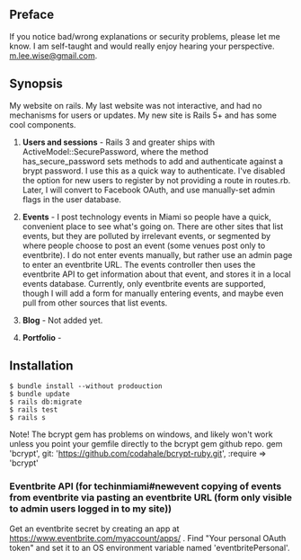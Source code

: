 ## Preface
If you notice bad/wrong explanations or security problems, please let me know. I am self-taught and would really enjoy hearing your perspective. m.lee.wise@gmail.com.

## Synopsis

My website on rails. My last website was not interactive, and had no mechanisms for users or updates. My new site is Rails 5+ and has some cool components.
1. **Users and sessions** - Rails 3 and greater ships with ActiveModel::SecurePassword, where the method has_secure_password sets methods to add and authenticate against a brypt password. I use this as a quick way to authenticate. I've disabled the option for new users to register by not providing a route in routes.rb. Later, I will convert to Facebook OAuth, and use manually-set admin flags in the user database.
3. **Events** - I post technology events in Miami so people have a quick, convenient place to see what's going on. There are other sites that list events, but they are polluted by irrelevant events, or segmented by where people choose to post an event (some venues post only to eventbrite). 
I do not enter events manually, but rather use an admin page to enter an eventbrite URL. The events controller then uses the eventbrite API to get information about that event, and stores it in a local events database. Currently, only eventbrite events are supported, though I will add a form for manually entering events, and maybe even pull from other sources that list events. 

4. **Blog** - Not added yet.
5. **Portfolio** - 

## Installation
```
$ bundle install --without prodouction
$ bundle update
$ rails db:migrate
$ rails test
$ rails s
```

Note! The bcrypt gem has problems on windows, and likely won't work unless you point your gemfile directly to the bcrypt gem github repo. 
    gem 'bcrypt', git: 'https://github.com/codahale/bcrypt-ruby.git', :require => 'bcrypt'
### Eventbrite API (for techinmiami#newevent copying of events from eventbrite via pasting an eventbrite URL (form only visible to admin users logged in to my site))
Get an eventbrite secret by creating an app at https://www.eventbrite.com/myaccount/apps/ . Find "Your personal OAuth token" and set it to an OS environment variable named 'eventbritePersonal'.

